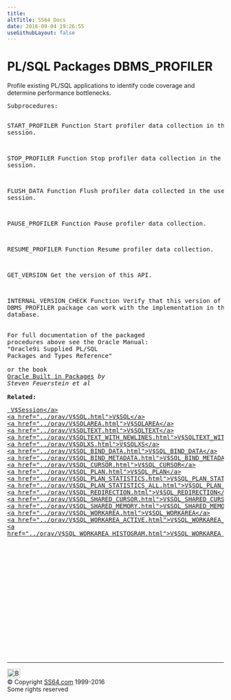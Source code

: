 ```yaml
---
title:
altTitle: SS64 Docs
date: 2016-09-04 19:26:55
useGithubLayout: false
---
```

<!-- #BeginLibraryItem "/Library/head_orapack.lbi" --><!-- #EndLibraryItem --><h1>PL/SQL Packages DBMS_PROFILER</h1> 
<p>Profile existing PL/SQL applications to identify code coverage 
  and determine performance bottlenecks.</p>
<pre>Subprocedures:

START_PROFILER Function
                 Start profiler data collection in the user's session. 

STOP_PROFILER Function
                 Stop profiler data collection in the user's session. 

FLUSH_DATA Function
                 Flush profiler data collected in the user's session. 

PAUSE_PROFILER Function
                 Pause profiler data collection. 

RESUME_PROFILER Function
                 Resume profiler data collection. 

GET_VERSION      Get the version of this API. 

INTERNAL_VERSION_CHECK Function
                 Verify that this version of the DBMS_PROFILER package
                 can work with the implementation in the database.  
<span class="body"><b><br></b>For full documentation of the packaged procedures above see the Oracle Manual:<br>"Oracle9i Supplied PL/SQL Packages and Types Reference"<b><br><br></b>or the book <a href="../links/orasqllinks.html">Oracle Built in Packages</a> <i>by Steven Feuerstein et al</i><b><br>
Related:<br></b></span><pre><a href="../orav/V$SESSION.html"> V$Session</a>
 <a href="../orav/V$SQL.html">V$SQL</a>
 <a href="../orav/V$SQLAREA.html">V$SQLAREA</a>
 <a href="../orav/V$SQLTEXT.html">V$SQLTEXT</a>
 <a href="../orav/V$SQLTEXT_WITH_NEWLINES.html">V$SQLTEXT_WITH_NEWLINES</a>
 <a href="../orav/V$SQLXS.html">V$SQLXS</a> 
 <a href="../orav/V$SQL_BIND_DATA.html">V$SQL_BIND_DATA</a> 
 <a href="../orav/V$SQL_BIND_METADATA.html">V$SQL_BIND_METADATA</a>
 <a href="../orav/V$SQL_CURSOR.html">V$SQL_CURSOR</a>
 <a href="../orav/V$SQL_PLAN.html">V$SQL_PLAN</a>
 <a href="../orav/V$SQL_PLAN_STATISTICS.html">V$SQL_PLAN_STATISTICS</a>
 <a href="../orav/V$SQL_PLAN_STATISTICS_ALL.html">V$SQL_PLAN_STATISTICS_ALL</a>
 <a href="../orav/V$SQL_REDIRECTION.html">V$SQL_REDIRECTION</a>
 <a href="../orav/V$SQL_SHARED_CURSOR.html">V$SQL_SHARED_CURSOR</a>
 <a href="../orav/V$SQL_SHARED_MEMORY.html">V$SQL_SHARED_MEMORY</a>
 <a href="../orav/V$SQL_WORKAREA.html">V$SQL_WORKAREA</a>
 <a href="../orav/V$SQL_WORKAREA_ACTIVE.html">V$SQL_WORKAREA_ACTIVE</a>
 <a href="../orav/V$SQL_WORKAREA_HISTOGRAM.html">V$SQL_WORKAREA_HISTOGRAM</a></pre></pre><!-- #BeginLibraryItem "/Library/foot_ora.lbi" --><p>
<!-- oracle-footer -->
<ins class="adsbygoogle" style="display:inline-block;width:300px;height:250px" data-ad-client="ca-pub-6140977852749469" data-ad-slot="4275490898"></ins>
<script>
(adsbygoogle = window.adsbygoogle || []).push({});
</script></p>
<hr>
<div id="bl" class="footer"><a href="DBMS_PROFILER.html#"><img src="../images/top.png" width="30" height="22" alt="Back to the Top"></a></div>
<div id="br" class="footer, tagline">© Copyright <a href="http://ss64.com/">SS64.com</a> 1999-2016<br>
Some rights reserved</div><!-- #EndLibraryItem --><pre>

</pre>
